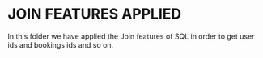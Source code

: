 # JOIN FEATURES APPLIED

In this folder we have applied the Join features of SQL in order to get user ids and bookings ids and so on.
